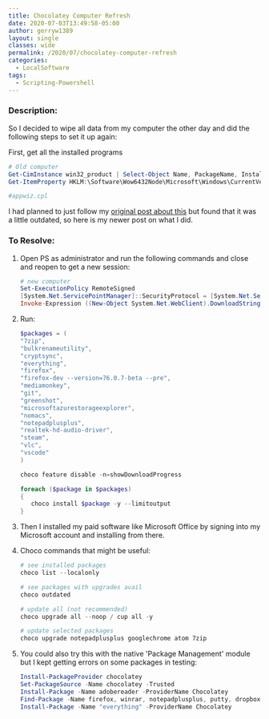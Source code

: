 ```yaml
---
title: Chocolatey Computer Refresh
date: 2020-07-03T13:49:58-05:00
author: gerryw1389
layout: single
classes: wide
permalink: /2020/07/chocolatey-computer-refresh
categories:
  - LocalSoftware
tags:
  - Scripting-Powershell
---
```

<!--more-->

### Description:

So I decided to wipe all data from my computer the other day and did the following steps to set it up again:

First, get all the installed programs

   ```powershell
   # Old computer
   Get-CimInstance win32_product | Select-Object Name, PackageName, InstallDate | out-file c:\scripts\soft2.txt
   Get-ItemProperty HKLM:\Software\Wow6432Node\Microsoft\Windows\CurrentVersion\Uninstall\* | Select-Object DisplayName, DisplayVersion, Publisher, InstallDate | out-file c:\scripts\soft.txt

   #appwiz.cpl
   ```

I had planned to just follow my [original post about this](https://automationadmin.com/2018/08/setup-a-new-computer/) but found that it was a little outdated, so here is my newer post on what I did.



### To Resolve:

1. Open PS as administrator and run the following commands and close and reopen to get a new session:

   ```powershell
   # new computer
   Set-ExecutionPolicy RemoteSigned
   [System.Net.ServicePointManager]::SecurityProtocol = [System.Net.ServicePointManager]::SecurityProtocol -bor 3072
   Invoke-Expression ((New-Object System.Net.WebClient).DownloadString('https://chocolatey.org/install.ps1'))
   ```

3. Run:

   ```powershell
   $packages = ( 
   "7zip",
   "bulkrenameutility",
   "cryptsync",
   "everything",
   "firefox",
   "firefox-dev --version=76.0.7-beta --pre",
   "mediamonkey",
   "git",
   "greenshot",
   "microsoftazurestorageexplorer",
   "nomacs",
   "notepadplusplus",
   "realtek-hd-audio-driver",
   "steam",
   "vlc",
   "vscode"
   )

   choco feature disable -n=showDownloadProgress

   foreach ($package in $packages)
   {
      choco install $package -y --limitoutput
   }
   ```

3. Then I installed my paid software like Microsoft Office by signing into my Microsoft account and installing from there.

4. Choco commands that might be useful:

   ```powershell
   # see installed packages
   choco list --localonly

   # see packages with upgrades avail
   choco outdated

   # update all (not recommended)
   choco upgrade all --noop / cup all -y

   # update selected packages
   choco upgrade notepadplusplus googlechrome atom 7zip
   ```

5. You could also try this with the native 'Package Management' module but I kept getting errors on some packages in testing:

   ```powershell
   Install-PackageProvider chocolatey
   Set-PackageSource -Name chocolatey -Trusted
   Install-Package -Name adobereader -ProviderName Chocolatey
   Find-Package -Name firefox, winrar, notepadplusplus, putty, dropbox | Install-Package
   Install-Package -Name "everything" -ProviderName Chocolatey
   ```

